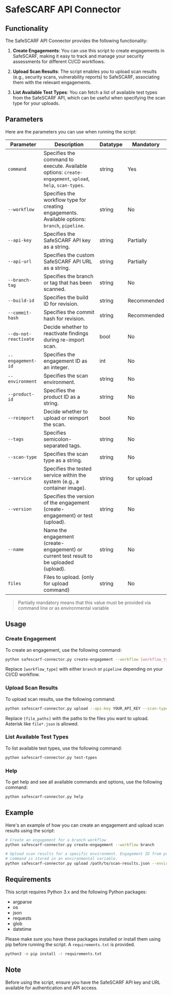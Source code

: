 # SafeSCARF API Connector

## Functionality

The SafeSCARF API Connector provides the following functionality:

1. **Create Engagements**: You can use this script to create engagements in
   SafeSCARF, making it easy to track and manage your security assessments for
   different CI/CD workflows.

1. **Upload Scan Results**: The script enables you to upload scan results (e.g.,
   security scans, vulnerability reports) to SafeSCARF, associating them with
   the relevant engagements.

1. **List Available Test Types**: You can fetch a list of available test types
   from the SafeSCARF API, which can be useful when specifying the scan type for
   your uploads.

## Parameters

Here are the parameters you can use when running the script:

| Parameter                | Description                                                                                                 | Datatype  | Mandatory |
|--------------------------|-------------------------------------------------------------------------------------------------------------|-----------|-----------|
| `command`                | Specifies the command to execute. Available options: `create-engagement`, `upload`, `help`, `scan-types`.   | string    | Yes       |
| `--workflow`             | Specifies the workflow type for creating engagements. Available options: `branch`, `pipeline`.              | string    | No        |
| `--api-key`              | Specifies the SafeSCARF API key as a string.                                                                | string    | Partially |
| `--api-url`              | Specifies the custom SafeSCARF API URL as a string.                                                         | string    | Partially |
| `--branch-tag`           | Specifies the branch or tag that has been scanned.                                                          | string    | No        |
| `--build-id`             | Specifies the build ID for revision.                                                                        | string    | Recommended |
| `--commit-hash`          | Specifies the commit hash for revision.                                                                     | string    | Recommended |
| `--do-not-reactivate`    | Decide whether to reactivate findings during re-import scan.                                                | bool      | No        |
| `--engagement-id`        | Specifies the engagement ID as an integer.                                                                  | int       | No        |
| `--environment`          | Specifies the scan environment.                                                                             | string    | No        |
| `--product-id`           | Specifies the product ID as a string.                                                                       | string    | No        |
| `--reimport`             | Decide whether to upload or reimport the scan.                                                              | bool      | No        |
| `--tags`                 | Specifies semicolon-separated tags.                                                                         | string    | No        |
| `--scan-type`            | Specifies the scan type as a string.                                                                        | string    | No        |
| `--service`              | Specifies the tested service within the system (e.g., a container image).                                   | string    | for upload |
| `--version`              | Specifies the version of the engagement (create-engagement) or test (upload).                               | string    | No        |
| `--name`                 | Name the engagement (create-engagement) or current test result to be uploaded (upload).                     | string    | No        |
| `files`                  | Files to upload. (only for upload command)                                                                  | string    | No        |

> Partially mandatory means that this value must be provided via command line or
> as environmental variable

## Usage

### Create Engagement

To create an engagement, use the following command:

```bash
python safescarf-connector.py create-engagement --workflow [workflow_type]
```

Replace `[workflow_type]` with either `branch` or `pipeline` depending on your
CI/CD workflow.

### Upload Scan Results

To upload scan results, use the following command:

```bash
python safescarf-connector.py upload --api-key YOUR_API_KEY --scan-type YOUR_SCAN_TYPE [file_paths]
```

Replace `[file_paths]` with the paths to the files you want to upload. Asterisk
like `file*.json` is allowed.

### List Available Test Types

To list available test types, use the following command:

```bash
python safescarf-connector.py test-types
```

### Help

To get help and see all available commands and options, use the following
command:

```bash
python safescarf-connector.py help
```

## Example

Here's an example of how you can create an engagement and upload scan results
using the script:

```bash
# Create an engagement for a branch workflow
python safescarf-connector.py create-engagement --workflow branch

# Upload scan results for a specific environment. Engagement ID from previous
# command is stored in an environmental variable.
python safescarf-connector.py upload /path/to/scan-results.json --environment staging
```

## Requirements

This script requires Python 3.x and the following Python packages:

* argparse
* os
* json
* requests
* glob
* datetime

Please make sure you have these packages installed or install them using pip
before running the script. A `requirements.txt` is provided.

```bash
python3 -m pip install -r requirements.txt
```

## Note

Before using the script, ensure you have the SafeSCARF API key and URL available
for authentication and API access.
